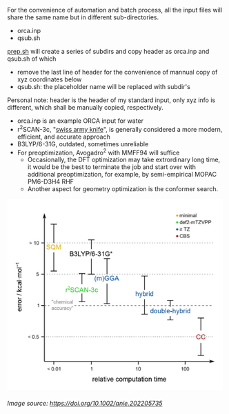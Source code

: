 For the convenience of automation and batch process, all the input files will share the same name but in different sub-directories.
- orca.inp
- qsub.sh
  
[prep.sh](https://github.com/er1czz/ORCA-scripts/blob/main/orca_input/prep.sh) will create a series of subdirs and copy header as orca.inp and qsub.sh of which
- remove the last line of header for the convenience of mannual copy of xyz coordinates below
- qsub.sh: the placeholder name will be replaced with subdir's

Personal note: header is the header of my standard input, only xyz info is different, which shall be manually copied, respectively.
- orca.inp is an example ORCA input for water
- r<sup>2</sup>SCAN-3c, "[swiss army knife](https://doi.org/10.1063/5.0040021)", is generally considered a more modern, efficient, and accurate approach
- B3LYP/6-31G, outdated, sometimes unreliable
- For preoptimization, Avogadro<sup>2</sup> with MMFF94 will suffice
  - Occasionally, the DFT optimization may take extrordinary long time, it would be the best to terminate the job and start over with additional preoptimization, for example, by semi-empirical MOPAC PM6-D3H4 RHF
  - Another aspect for geometry optimization is the conformer search.
<img src="https://github.com/er1czz/ORCA-scripts/blob/main/orca_input/anie202205735fig0001m.jpg" width="500">

###### Image source:  https://doi.org/10.1002/anie.202205735
